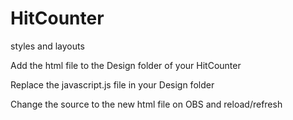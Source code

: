 # HitCounter
styles and layouts

Add the html file to the Design folder of your HitCounter

Replace the javascript.js file in your Design folder

Change the source to the new html file on OBS and reload/refresh
